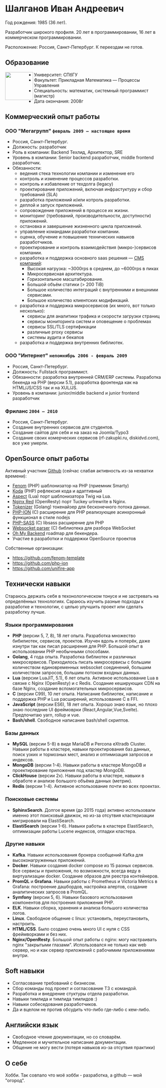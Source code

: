 Шалганов Иван Андреевич
====

Год рождения: 1985 (36 лет).

Разработчик широкого профиля. 20 лет в программировании, 16 лет в коммерческом программировании.

Расположение: Россия, Санкт-Петербург. К переездам не готов.

## Образование

<img align="left" src="https://pr.spbu.ru/images/simvolika/logo/spbu_grey.png" width="90">

- Университет: СПбГУ
- Факультет: Прикладная Математика — Процессы Управления
- Специальность: математик, системный программист (магистр)
- Дата окончания: 2008г

## Коммерческий опыт работы

### ООО "Мегагрупп" `февраль 2009 — настоящее время`

- Россия, Санкт-Петербург.
- Должность: разработчик
- Роль в компании:  Backend Техлид, Архитектор, SRE
- Уровень в компании: Senior backend разработчик, middle frontend разработчик.
- Обязанности:
  - ведения стека технологии компании и изменение его
  - контроль и изменение процессов разработки.
  - контроль и избавление от техдолга (legacy)
  - проектирование приложений, включая инфрастуктуру и сбор требований (SLA)
  - разработка приложений и/или котроль разработки.
  - деплой и запуск приложений.
  - сопровождение приложений в процессе их жизни.
  - мониторинг (требований, производительности, доступности) приложений.
  - остановка и завершение жизненного цикла приложений.
  - управление командами разработки компании.
  - оценка, обучение и повышение технических навыков разработчиков.
  - проектирование и контроль взаимодействия (микро-)сервисов компании.
  - разработка и поддержка основного saas решения — [CMS компаний](https://megagroup.ru/cms):
    - Высокая нагрузка: ~3000rps в среднем, до ~6000rps в пиках
    - Микросервисная архитектура.
    - Горизонтальное масштабирование.
    - Большой объём статики (> 200 TiB)
    - Большое количество интеграций с внутренними и внешними сервисами.
    - Большое количество клиентских модификаций.
  - разработка и поддержка микросервисов (их много, вот только несколько):
    - сервисы для аналитики трафика и скорости загрузки страниц
    - сервисы мониторинга систем и оповещение о проблемах
    - сервисы SSL/TLS сертификации
    - различные proxy сервисы
    - системы аудита и бекапов
  - разработка и поддержка внутренних библиотек.

### ООО "Интернет" `непомнябрь 2006 - февраль 2009`

- Россия, Санкт-Петербург.
- Должность: Fullstack программист.
- Обязанности: разработка внутренней CRM/ERP системы. Разработка бекенда на PHP (версии 5.1), разработка фронтенда как на HTML/JS/CSS так и на XUL/JS.
- Уровень в компании: junior/middle backend и junior frontend разработчик

### Фриланс `2004 — 2010`

- Россия, Санкт-Петербург.
- Создание внутренних сервисов для студентов.
- Создание сайтов для себя и на заказ на Joomla/Typo3
- Создание своих комерческих сервисов (rf-zakupki.ru, diskidvd.com), все уже умерли.

## OpenSource опыт работы

Активный участник [Github](https://github.com/bzick) (сейчас слабая активность из-за нехватки времени):

- [Fenom](https://github.com/fenom-template/fenom) (PHP) шаблонизатор на PHP (приемник Smarty)
- [Koda](https://github.com/bzick/koda) (PHP) рефлексия кода и адаптивный
- [Aspect](https://unifire-app.github.io/aspect/) (Lua) порт шаблонизатора Twig на Lua.
- [Nginx Red](https://github.com/bzick/nginx-red) (OpenResty) порт Tuckey urlrewrite в Nginx.
- [Tokenizer](https://github.com/bzick/tokenizer) (Golang) токенайзер для бесконечного потока данных.
- [PHP-ION](https://github.com/php-ion/php-ion) (C) расширение для PHP реализующее асинхронный функционал в стиле nodejs
- [PHP-SASS](https://github.com/bzick/php-sass) (C) libsass расширение для PHP 
- [Websocket parser](https://github.com/php-ion/websocket-parser) (C) библиотека для разбора WebSocket
- [Oh My Backend](https://github.com/bzick/oh-my-backend) roadmap для бекендера.
- Участие в разработки и поддержки OpenSource проектов

Собственные организации:
- https://github.com/fenom-template
- https://github.com/php-ion
- https://github.com/unifire-app

## Технически навыки

Стараюсь держать себя в техонологическом тонусе и не застревать на определённых технологиях. Сараюсь изучить разные подходы к разработке и технологии, с целью улучшить проект или сделать разработку лучше.

### Языки программирования

- **PHP** (версии 5, 7, 8), 18 лет опыта. 
  Разработка множество бибилиотек, сервисов, проектов. Изучен вдоль и поперёк, даже изнутри так как писал расширения для PHP. Большой опыт в использовании PHP необычными способами.
- **Golang**, 4 года опыта.
  Разработка библиотек и различных микросервисов. 
  Приходилось писать микросервисы с большим количеством единовременных websocket соединений, большим количеством запросов, большим потоком входных данных.
- **Lua** (версии LuaJIT, 5.1), 6 лет опыта. 
  Активное использование Lua в связке c Nginx (OpenResty) и c Redis. Создание кеширующих CDN на базе Nginx, создание вспомогательных микросервисов.
- **C** (версии C99), 10 лет опыта.
  Написание библиотек, написание и поддержка PHP и Lua расширений, использование C в FFI.
- **JavaScript** (версии ES6), 18 лет опыта. Хорошо знаю язык, но плохо знаю последние UI фреймоврки (React,Angular,Vue,Svelte). Предпочитаю yarn, rollup и vue.
- **Bash/shell**. Свободное написание bash/shell скриптов.
  
### Базы данных

- **MySQL** (версии 5-8) в виде MariaDB и Percona eXtradb Cluster. Навыки работы в кластере, навыки проектирования баз данных, поиск узких и тормозных мест, анализ и оптимизация запросов и индексов.
- **MongoDB** (версии 1-4). Навыки работы в кластере MongoDB и проектирование приложения под кластер MongoDB.
- **ClickHouse** (версии 2x). Навыки работы в кластере, навыки в обработе и анализе большого объёма данных (метрик).
- **Redis** (версии 1-4). Активное использование почти во всех проектах.

### Поисковые системы

- **SphinxSearch**. Долгое время (до 2015 года) активно использовали именно этот поисковый движок, но из-за отсутвия кластеризации мигрировали на ElastiSearch.
- **ElastiSearch** (версии 1-6). Навыки работы в кластере ElastiSearch, оптимизации работы Lucene индексов, отладки кластера.

### Другие навыки

- **Kafka**. Навыки использования брокера сообщений Kafka для высоконагруженных приложений.
- **Docker**. Навыки создания docker compose из 15 разных сервисов. Все сервисы и приложения, по возможности, всегда веду в виртуализации docker. Создание образов для реестра контейнеров.
- **PromQL** и **Grafana**. Навыки работы с Prometheus и Victoria Metrics в Grafana: построение дашбордов, настройка алертов, создание аналитических запросов в PromQL.
- **Symfony** (версии 5, 6). Навыки базового использования компонентов для построения приложения PHP.
- **ELK**. Навыки сборка, хранения и анализа большого количества логов.
- **Linux**. Свободное общение с linux: установить, переустановить, настроить.
- **HTML/CSS**. Было создано очень много UI с нуля с CSS фреймворками и без них.
- **Nginx/OpenResty**. Большой опыт работы с nginx: могу настраивать nginx "закрытыми глазами". Использовался не только как web сервер, но и как сервер приложений с рабочимим приложениями внутри.

## Soft навыки

- Согласование требований с бизнесом.
- Сбор команды под проект и согласование ТЗ с командой.
- Разработка и внедрение стуктуры отдела разработки.
- Навыки тимлида и тимлида тимлидов :)
- Навыки собеседования разработчиков.
- Да и вцелом не против обсудить что-либо где-либо с кем-либо.

## Английски язык

- Свободное чтение документации, но со словарём.
- Медленное и мучительное написание документации.
- Общение не могу вести (потеря навыков из-за отсутвия практики)

## О себе

Хобби. Так совпало что моё хобби - разработка, а github — мой "огород".